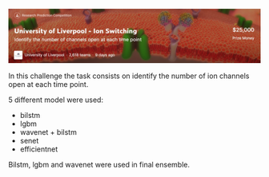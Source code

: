 <p align="center">
  <img src="https://github.com/DavideStenner/Kaggle/blob/master/University%20of%20Liverpool%20-%20Ion%20Switching/image.jpg" />
</p>

In this challenge the task consists on identify the number of ion channels open at each time point.

5 different model were used:

- bilstm
- lgbm
- wavenet + bilstm
- senet
- efficientnet

Bilstm, lgbm and wavenet were used in final ensemble.
